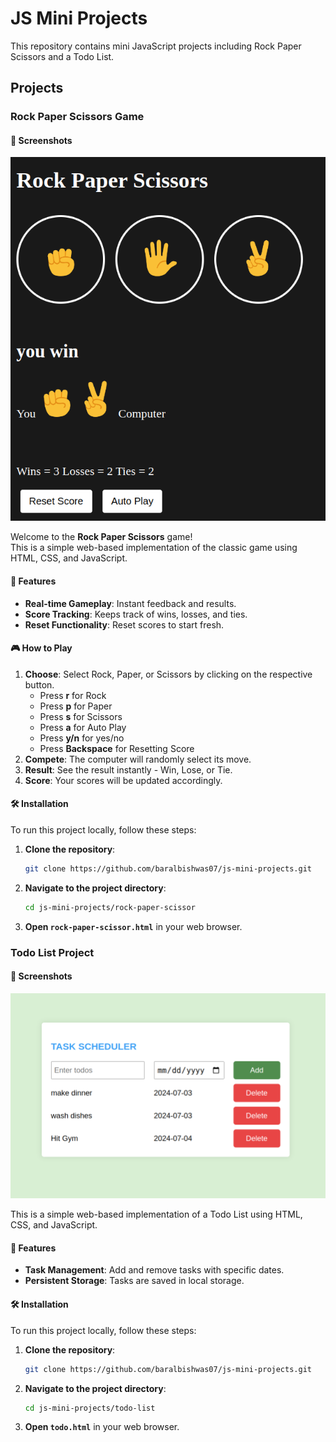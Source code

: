 # JS Mini Projects

This repository contains mini JavaScript projects including Rock Paper Scissors and a Todo List.

## Projects

### Rock Paper Scissors Game

#### 📸 Screenshots

![Gameplay Screenshot](https://github.com/baralbishwas07/js-mini-projects/blob/main/Assets/UI%20Image/rock-paper-scissor.png)

Welcome to the **Rock Paper Scissors** game!  
This is a simple web-based implementation of the classic game using HTML, CSS, and JavaScript.

#### 🌟 Features

- **Real-time Gameplay**: Instant feedback and results.
- **Score Tracking**: Keeps track of wins, losses, and ties.
- **Reset Functionality**: Reset scores to start fresh.

#### 🎮 How to Play

1. **Choose**: Select Rock, Paper, or Scissors by clicking on the respective button.
    - Press **r** for Rock
    - Press **p** for Paper
    - Press **s** for Scissors
    - Press **a** for Auto Play
    - Press **y/n** for yes/no
    - Press **Backspace** for Resetting Score
2. **Compete**: The computer will randomly select its move.
3. **Result**: See the result instantly - Win, Lose, or Tie.
4. **Score**: Your scores will be updated accordingly.

#### 🛠 Installation

To run this project locally, follow these steps:

1. **Clone the repository**:
    ```bash
    git clone https://github.com/baralbishwas07/js-mini-projects.git
    ```

2. **Navigate to the project directory**:
    ```bash
    cd js-mini-projects/rock-paper-scissor
    ```

3. **Open `rock-paper-scissor.html`** in your web browser.

### Todo List Project

#### 📸 Screenshots

![To-Do](https://github.com/baralbishwas07/js-mini-projects/blob/main/Assets/UI%20Image/todo-lists.png)

This is a simple web-based implementation of a Todo List using HTML, CSS, and JavaScript.

#### 🌟 Features

- **Task Management**: Add and remove tasks with specific dates.
- **Persistent Storage**: Tasks are saved in local storage.

#### 🛠 Installation

To run this project locally, follow these steps:

1. **Clone the repository**:
    ```bash
    git clone https://github.com/baralbishwas07/js-mini-projects.git
    ```

2. **Navigate to the project directory**:
    ```bash
    cd js-mini-projects/todo-list
    ```

3. **Open `todo.html`** in your web browser.

